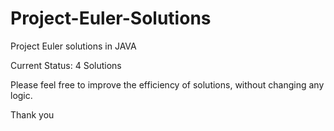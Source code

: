 # Project-Euler-Solutions
Project Euler solutions in JAVA

Current Status: 4 Solutions 

Please feel free to improve the efficiency of solutions, 
without changing any logic.

Thank you
